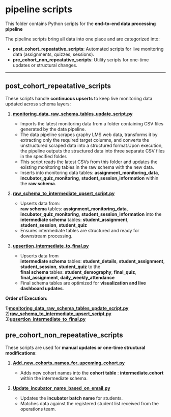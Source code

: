 # pipeline scripts

This folder contains Python scripts for the **end-to-end data processing pipeline** 

The pipeline scripts bring all data into one place and are categorized into:

* **post_cohort_repeatative_scripts**: Automated scripts for live monitoring data (assignments, quizzes, sessions).
* **pre_cohort_non_repeatative_scripts**: Utility scripts for one-time updates or structural changes.

---
## post_cohort_repeatative_scripts

These scripts handle **continuous upserts** to keep live monitoring data updated across schema layers:

1. **[monitoring\_data\_raw\_schema\_tables\_update\_script.py](https://github.com/VigyanShaala-Tech/deployment_scripts/blob/main/pipeline/post_cohort_repeatative_script/monitoring_data_raw_schema_tables_update_script.py)**

   * Imports the latest monitoring data from a folder containing CSV files generated by the data pipeline. 
   * The data pipeline scrapes graphy LMS web data, transforms it by extracting only the required target columns, and converts the unstructured scraped data into a structured format.Upon execution, the pipeline outputs the structured data into three separate CSV files in the specified folder.
   * This script reads the latest CSVs from this folder and updates the existing monitoring tables in the raw schema with the new data.
   * Inserts into monitoring data tables:  **assignment_monitoring_data**, **incubator_quiz_monitoring**, **student_session_information** within the **raw schema**.

2. **[raw\_schema\_to\_intermediate\_upsert\_script.py](https://github.com/VigyanShaala-Tech/deployment_scripts/blob/main/pipeline/post_cohort_repeatative_script/raw_schema_to_intermediate_upsert_script.py)**

   * Upserts data from:  
   **raw schema** tables: **assignment_monitoring_data**, **incubator_quiz_monitoring**, **student_session_information** into the    
   **intermediate schema** tables: **student_assignment**, **student_session**, **student_quiz**  
   * Ensures intermediate tables are structured and ready for downstream processing.

3. **[upsertion\_intermediate\_to\_final.py](https://github.com/VigyanShaala-Tech/deployment_scripts/blob/main/pipeline/post_cohort_repeatative_script/upsertion_intermediate_to_final.py)**

   * Upserts data from   
   **intermediate schema** tables: **student_details**, **student_assignment**, **student_session**, **student_quiz** to the     
   **final schema** tables: **student_demography**, **final_quiz**, **final_assignment**, **daily_weekly_attendance**    
   * Final schema tables are optimized for **visualization and live dashboard updates**.

**Order of Execution:**

1)**[monitoring\_data\_raw\_schema\_tables\_update\_script.py](https://github.com/VigyanShaala-Tech/deployment_scripts/blob/main/pipeline/post_cohort_repeatative_script/monitoring_data_raw_schema_tables_update_script.py)**  
2)**[raw\_schema\_to\_intermediate\_upsert\_script.py](https://github.com/VigyanShaala-Tech/deployment_scripts/blob/main/pipeline/post_cohort_repeatative_script/raw_schema_to_intermediate_upsert_script.py)**  
3)**[upsertion\_intermediate\_to\_final.py](https://github.com/VigyanShaala-Tech/deployment_scripts/blob/main/pipeline/post_cohort_repeatative_script/upsertion_intermediate_to_final.py)**


## pre_cohort_non_repeatative_scripts

These scripts are used for **manual updates or one-time structural modifications**:

1. **[Add\_new\_cohorts\_names\_for\_upcoming\_cohort.py](https://github.com/VigyanShaala-Tech/deployment_scripts/blob/main/pipeline/pre_cohort_non_repeatative_script/Add_new_cohorts_names_for_upcoming_cohort.py)**

   * Adds new cohort names into the **cohort table** : **intermediate.cohort**  within the intermediate schema.

2. **[Update\_incubator\_name\_based\_on\_email.py](https://github.com/VigyanShaala-Tech/deployment_scripts/blob/main/pipeline/pre_cohort_non_repeatative_script/Update_incubator_name_based_on_email.py)**

   * Updates the **incubator batch name** for students.
   * Matches data against the registered student list received from the operations team.
